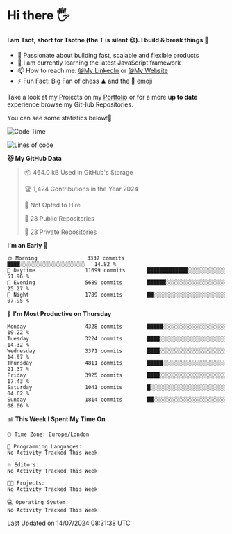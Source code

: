 # Hi there :raised_hand_with_fingers_splayed:
#### I am Tsot, short for Tsotne (the T is silent :wink:). I build & break things :space_invader:
- :telescope: Passionate about building fast, scalable and flexible products
- :seedling: I am currently learning the latest JavaScript framework 
- :mailbox: How to reach me: [@My LinkedIn](https://www.linkedin.com/in/tsotne-gvadzabia/) or [@My Website](https://tsotne.co.uk/contact)
- :zap: Fun Fact: Big Fan of chess ♟ and the 👾 emoji

Take a look at my Projects on my [Portfolio](https://tsotne.co.uk/) or for a more **up to date** experience browse my GitHub Repositories.

You can see some statistics below!:space_invader:
<!--START_SECTION:waka-->
![Code Time](http://img.shields.io/badge/Code%20Time-761%20hrs%202%20mins-blue)

![Lines of code](https://img.shields.io/badge/From%20Hello%20World%20I%27ve%20Written-7.9%20million%20lines%20of%20code-blue)

**🐱 My GitHub Data** 

> 📦 464.0 kB Used in GitHub's Storage 
 > 
> 🏆 1,424 Contributions in the Year 2024
 > 
> 🚫 Not Opted to Hire
 > 
> 📜 28 Public Repositories 
 > 
> 🔑 23 Private Repositories 
 > 
**I'm an Early 🐤** 

```text
🌞 Morning                3337 commits        ████░░░░░░░░░░░░░░░░░░░░░   14.82 % 
🌆 Daytime                11699 commits       █████████████░░░░░░░░░░░░   51.96 % 
🌃 Evening                5689 commits        ██████░░░░░░░░░░░░░░░░░░░   25.27 % 
🌙 Night                  1789 commits        ██░░░░░░░░░░░░░░░░░░░░░░░   07.95 % 
```
📅 **I'm Most Productive on Thursday** 

```text
Monday                   4328 commits        █████░░░░░░░░░░░░░░░░░░░░   19.22 % 
Tuesday                  3224 commits        ████░░░░░░░░░░░░░░░░░░░░░   14.32 % 
Wednesday                3371 commits        ████░░░░░░░░░░░░░░░░░░░░░   14.97 % 
Thursday                 4811 commits        █████░░░░░░░░░░░░░░░░░░░░   21.37 % 
Friday                   3925 commits        ████░░░░░░░░░░░░░░░░░░░░░   17.43 % 
Saturday                 1041 commits        █░░░░░░░░░░░░░░░░░░░░░░░░   04.62 % 
Sunday                   1814 commits        ██░░░░░░░░░░░░░░░░░░░░░░░   08.06 % 
```


📊 **This Week I Spent My Time On** 

```text
🕑︎ Time Zone: Europe/London

💬 Programming Languages: 
No Activity Tracked This Week

🔥 Editors: 
No Activity Tracked This Week

🐱‍💻 Projects: 
No Activity Tracked This Week

💻 Operating System: 
No Activity Tracked This Week
```


 Last Updated on 14/07/2024 08:31:38 UTC
<!--END_SECTION:waka-->
